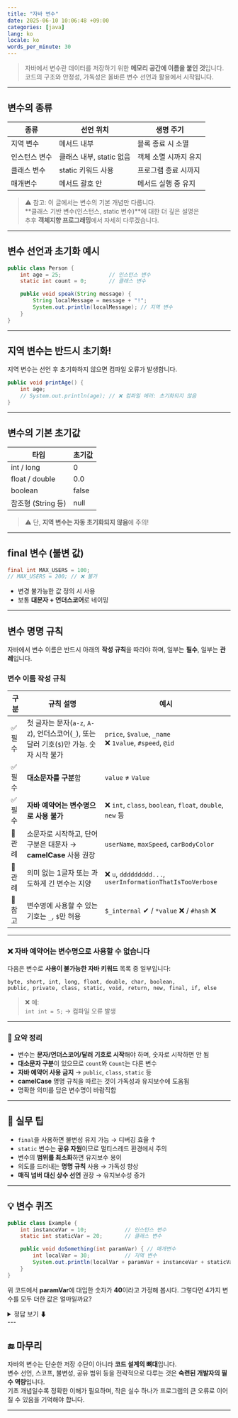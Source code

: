 ```yaml
---
title: "자바 변수"
date: 2025-06-10 10:06:48 +09:00
categories: [java]
lang: ko
locale: ko
words_per_minute: 30
---
```


> 자바에서 변수란 데이터를 저장하기 위한 **메모리 공간에 이름을 붙인 것**입니다.  
> 코드의 구조와 안정성, 가독성은 올바른 변수 선언과 활용에서 시작됩니다.

---

## 변수의 종류

| 종류           | 선언 위치           | 생명 주기               |
|----------------|---------------------|--------------------------|
| 지역 변수      | 메서드 내부         | 블록 종료 시 소멸       |
| 인스턴스 변수  | 클래스 내부, static 없음 | 객체 소멸 시까지 유지 |
| 클래스 변수    | static 키워드 사용   | 프로그램 종료 시까지     |
| 매개변수       | 메서드 괄호 안       | 메서드 실행 중 유지      |



> ⚠️ 참고: 이 글에서는 변수의 기본 개념만 다룹니다.  
> **클래스 기반 변수(인스턴스, static 변수)**에 대한 더 깊은 설명은  
> 추후 **객체지향 프로그래밍**에서 자세히 다루겠습니다.


---

## 변수 선언과 초기화 예시

```java
public class Person {
    int age = 25;               // 인스턴스 변수
    static int count = 0;       // 클래스 변수

    public void speak(String message) {
        String localMessage = message + "!";
        System.out.println(localMessage); // 지역 변수
    }
}
```

---

## 지역 변수는 반드시 초기화!

지역 변수는 선언 후 초기화하지 않으면 컴파일 오류가 발생합니다.

```java
public void printAge() {
    int age;
    // System.out.println(age); // ❌ 컴파일 에러: 초기화되지 않음
}
```

---

## 변수의 기본 초기값

| 타입              | 초기값     |
|-------------------|------------|
| int / long        | 0          |
| float / double    | 0.0        |
| boolean           | false      |
| 참조형 (String 등) | null       |

>⚠️ 단, **지역 변수는 자동 초기화되지 않음**에 주의!

---

## final 변수 (불변 값)

```java
final int MAX_USERS = 100;
// MAX_USERS = 200; // ❌ 불가
```

- 변경 불가능한 값 정의 시 사용
- 보통 **대문자 + 언더스코어**로 네이밍

---

## 변수 명명 규칙

자바에서 변수 이름은 반드시 아래의 **작성 규칙**을 따라야 하며, 일부는 **필수**, 일부는 **관례**입니다.

### 변수 이름 작성 규칙

| 구분     | 규칙 설명                                                                 | 예시                                                           |
|----------|--------------------------------------------------------------------------|----------------------------------------------------------------|
| ✅ 필수  | 첫 글자는 문자(`a-z`, `A-Z`), 언더스코어(`_`), 또는 달러 기호(`$`)만 가능. 숫자 시작 불가 | `price`, `$value`, `_name`<br>❌ `1value`, `#speed`, `@id`     |
| ✅ 필수  | **대소문자를 구분**함                                                    | `value` ≠ `Value`                                              |
| ✅ 필수  | **자바 예약어는 변수명으로 사용 불가**                                   | ❌ `int`, `class`, `boolean`, `float`, `double`, `new` 등      |
| 🔁 관례  | 소문자로 시작하고, 단어 구분은 대문자 → **camelCase** 사용 권장         | `userName`, `maxSpeed`, `carBodyColor`                         |
| 🔁 관례  | 의미 없는 1글자 또는 과도하게 긴 변수는 지양                              | ❌ `u`, `ddddddddd...`, `userInformationThatIsTooVerbose`       |
| 📌 참고 | 변수명에 사용할 수 있는 기호는 `_`, `$`만 허용                             | `$_internal` ✔ / `*value` ❌ / `#hash` ❌                        |

---

### ❌ 자바 예약어는 변수명으로 사용할 수 없습니다

다음은 변수로 **사용이 불가능한 자바 키워드** 목록 중 일부입니다:

```
byte, short, int, long, float, double, char, boolean,
public, private, class, static, void, return, new, final, if, else
```

> ❌ 예:  
> `int int = 5;` → 컴파일 오류 발생

---

### 📌 요약 정리

- 변수는 **문자/언더스코어/달러 기호로 시작**해야 하며, 숫자로 시작하면 안 됨
- **대소문자 구분**이 있으므로 `count`와 `Count`는 다른 변수
- **자바 예약어 사용 금지** → `public`, `class`, `static` 등
- **camelCase** 명명 규칙을 따르는 것이 가독성과 유지보수에 도움됨
- 명확한 의미를 담은 변수명이 바람직함

---

## 📌 실무 팁

- `final`을 사용하면 불변성 유지 가능 → 디버깅 효율 ↑
- `static` 변수는 **공유 자원**이므로 멀티스레드 환경에서 주의
- 변수의 **범위를 최소화**하면 유지보수 용이
- 의도를 드러내는 **명명 규칙** 사용 → 가독성 향상
- **매직 넘버 대신 상수 선언** 권장 → 유지보수성 증가

---

## 💡 변수 퀴즈

```java
public class Example {
    int instanceVar = 10;            // 인스턴스 변수
    static int staticVar = 20;       // 클래스 변수

    public void doSomething(int paramVar) { // 매개변수
        int localVar = 30;           // 지역 변수
        System.out.println(localVar + paramVar + instanceVar + staticVar);
    }
}
```
위 코드에서 **paramVar**에 대입한 숫자가 **40**이라고 가정해 봅시다. 그렇다면 4가지 변수를 모두 더한 값은 얼마일까요?

<details>
  <summary>정답 보기 ⬇</summary>

instanceVar, staticVar, paramVar localVar 각각 10, 20, 40, 30의 값이 대입되어 있으므로 정답은 100입니다.

</details>
---

## 🔚 마무리

자바의 변수는 단순한 저장 수단이 아니라 **코드 설계의 뼈대**입니다.  
변수 선언, 스코프, 불변성, 공유 범위 등을 전략적으로 다루는 것은 **숙련된 개발자의 필수 역량**입니다.  
기초 개념일수록 정확한 이해가 필요하며, 작은 실수 하나가 프로그램의 큰 오류로 이어질 수 있음을 기억해야 합니다.

---
